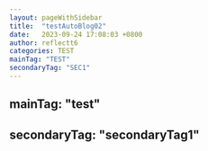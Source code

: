 ```yaml
---
layout: pageWithSidebar
title:  "testAutoBlog02"
date:   2023-09-24 17:08:03 +0800
author: reflectt6
categories: TEST
mainTag: "TEST"
secondaryTag: "SEC1"
---
```


## mainTag: "test"

## secondaryTag: "secondaryTag1"